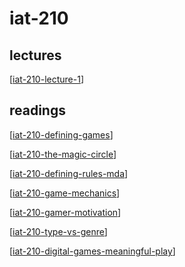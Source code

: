 # iat-210

## lectures

[[iat-210-lecture-1]]

## readings

[[iat-210-defining-games]]

[[iat-210-the-magic-circle]]

[[iat-210-defining-rules-mda]]

[[iat-210-game-mechanics]]

[[iat-210-gamer-motivation]]

[[iat-210-type-vs-genre]]

[[iat-210-digital-games-meaningful-play]]


[//begin]: # "Autogenerated link references for markdown compatibility"
[iat-210-lecture-1]: iat-210-lecture-1 "iat-210-lecture-1"
[iat-210-defining-games]: iat-210-defining-games "iat-210-defining-games"
[iat-210-the-magic-circle]: iat-210-the-magic-circle "iat-210-the-magic-circle"
[iat-210-defining-rules-mda]: iat-210-defining-rules-mda "iat-210-defining-rules-mda"
[iat-210-game-mechanics]: iat-210-game-mechanics "iat-210-game-mechanics"
[iat-210-gamer-motivation]: iat-210-gamer-motivation "iat-210-gamer-motivation"
[iat-210-type-vs-genre]: iat-210-type-vs-genre "iat-210-type-vs-genre"
[iat-210-digital-games-meaningful-play]: iat-210-digital-games-meaningful-play "iat-210-digital-games-meaningful-play"
[//end]: # "Autogenerated link references"